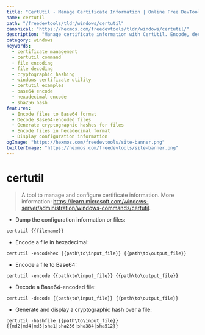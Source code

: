 ```yaml
---
title: "CertUtil - Manage Certificate Information | Online Free DevTools by Hexmos"
name: certutil
path: "/freedevtools/tldr/windows/certutil"
canonical: "https://hexmos.com/freedevtools/tldr/windows/certutil/"
description: "Manage certificate information with CertUtil. Encode, decode, and hash files for secure data handling using this command-line tool. Free online tool, no registration required."
category: windows
keywords:
  - certificate management
  - certutil command
  - file encoding
  - file decoding
  - cryptographic hashing
  - windows certificate utility
  - certutil examples
  - base64 encode
  - hexadecimal encode
  - sha256 hash
features:
  - Encode files to Base64 format
  - Decode Base64-encoded files
  - Generate cryptographic hashes for files
  - Encode files in hexadecimal format
  - Display configuration information
ogImage: "https://hexmos.com/freedevtools/site-banner.png"
twitterImage: "https://hexmos.com/freedevtools/site-banner.png"
---
```


# certutil

> A tool to manage and configure certificate information.
> More information: <https://learn.microsoft.com/windows-server/administration/windows-commands/certutil>.

- Dump the configuration information or files:

`certutil {{filename}}`

- Encode a file in hexadecimal:

`certutil -encodehex {{path\to\input_file}} {{path\to\output_file}}`

- Encode a file to Base64:

`certutil -encode {{path\to\input_file}} {{path\to\output_file}}`

- Decode a Base64-encoded file:

`certutil -decode {{path\to\input_file}} {{path\to\output_file}}`

- Generate and display a cryptographic hash over a file:

`certutil -hashfile {{path\to\input_file}} {{md2|md4|md5|sha1|sha256|sha384|sha512}}`
